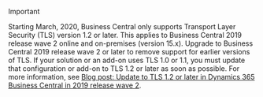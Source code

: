 > [!IMPORTANT]
> Starting March, 2020, Business Central only supports Transport Layer Security (TLS) version 1.2 or later. This applies to Business Central 2019 release wave 2 online and on-premises (version 15.x). Upgrade to Business Central 2019 release wave 2 or later to remove support for earlier versions of TLS. If your solution or an add-on uses TLS 1.0 or 1.1, you must update that configuration or add-on to TLS 1.2 or later as soon as possible. For more information, see [Blog post: Update to TLS 1.2 or later in Dynamics 365 Business Central in 2019 release wave 2](https://cloudblogs.microsoft.com/dynamics365/it/2019/08/29/update-tls-1-2-dynamics-365-business-central-2019-release-wave-2/).

